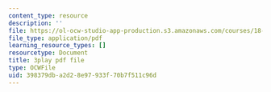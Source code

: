 ```yaml
---
content_type: resource
description: ''
file: https://ol-ocw-studio-app-production.s3.amazonaws.com/courses/18-01sc-single-variable-calculus-fall-2010/398379dba2d28e97933f70b7f511c96d_wezQdmwolMU.pdf
file_type: application/pdf
learning_resource_types: []
resourcetype: Document
title: 3play pdf file
type: OCWFile
uid: 398379db-a2d2-8e97-933f-70b7f511c96d
---
```

